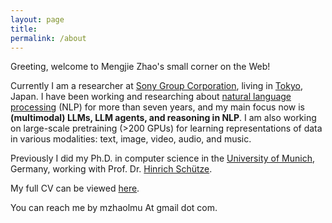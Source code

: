 ```yaml
---
layout: page
title: 
permalink: /about
---
```



Greeting, welcome to Mengjie Zhao's small corner on the Web!



Currently I am a researcher at [Sony Group
Corporation](https://www.sony.com/en/), living in
[Tokyo](https://en.wikipedia.org/wiki/Tokyo), Japan.  I have been
working and researching about [natural language
processing](https://en.wikipedia.org/wiki/Natural_language_processing)
(NLP) for more than seven years, and my main focus now is
**(multimodal) LLMs, LLM agents, and reasoning in NLP**.  I am also
working on large-scale pretraining (>200 GPUs) for learning
representations of data in various modalities: text, image, video,
audio, and music.


Previously I did my Ph.D. in computer science in the <a
href="https://en.wikipedia.org/wiki/Ludwig_Maximilian_University_of_Munich">University
of Munich</a>, Germany, working with Prof. Dr. <a
href="https://scholar.google.com/citations?user=qIL9dWUAAAAJ&hl=en">
Hinrich Sch&uuml;tze</a>.

My full CV can be viewed [here](https://drive.google.com/file/d/1nTFOphzpv1FnmrZQCHP3ZtNPp2G0YAsA/view?usp=drive_link).

You can reach me by mzhaolmu At gmail dot com.
